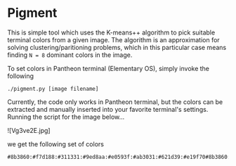 # Pigment

This is simple tool which uses the K-means++ algorithm to pick suitable terminal colors from a given image. The algorithm is an approximation for solving clustering/paritioning problems, which in this particular case means finding `N = 8` dominant colors in the image.

To set colors in Pantheon terminal (Elementary OS), simply invoke the following
```
./pigment.py [image filename]
```

Currently, the code only works in Pantheon terminal, but the colors can be extracted and manually inserted into your favorite terminal's settings. Running the script for the image below...

![Vg3ve2E.jpg]

we get the following set of colors

```
#8b3860:#f7d188:#311331:#9ed8aa:#e0593f:#ab3031:#621d39:#e19f70#8b3860:#f7d188:#311331:#9ed8aa:#e0593f:#ab3031:#621d39:#e19f70
```
